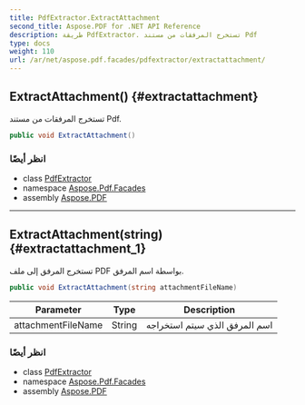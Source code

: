```yaml
---
title: PdfExtractor.ExtractAttachment
second_title: Aspose.PDF for .NET API Reference
description: طريقة PdfExtractor. تستخرج المرفقات من مستند Pdf
type: docs
weight: 110
url: /ar/net/aspose.pdf.facades/pdfextractor/extractattachment/
---
```

## ExtractAttachment() {#extractattachment}

تستخرج المرفقات من مستند Pdf.

```csharp
public void ExtractAttachment()
```

### انظر أيضًا

* class [PdfExtractor](../)
* namespace [Aspose.Pdf.Facades](../../../aspose.pdf.facades/)
* assembly [Aspose.PDF](../../../)

---

## ExtractAttachment(string) {#extractattachment_1}

تستخرج المرفق إلى ملف PDF بواسطة اسم المرفق.

```csharp
public void ExtractAttachment(string attachmentFileName)
```

| Parameter | Type | Description |
| --- | --- | --- |
| attachmentFileName | String | اسم المرفق الذي سيتم استخراجه |

### انظر أيضًا

* class [PdfExtractor](../)
* namespace [Aspose.Pdf.Facades](../../../aspose.pdf.facades/)
* assembly [Aspose.PDF](../../../)